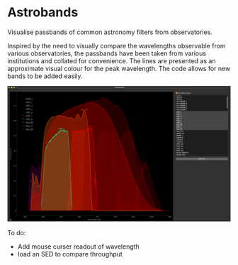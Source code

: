 # Astrobands

Visualise passbands of common astronomy filters from observatories.

Inspired by the need to visually compare the wavelengths observable from various observatories, the passbands have been taken from various institutions and collated for convenience. The lines are presented as an approximate visual colour for the peak wavelength. The code allows for new bands to be added easily.

![example](../examples/astrobands.png)

To do:
- Add mouse curser readout of wavelength
- load an SED to compare throughput